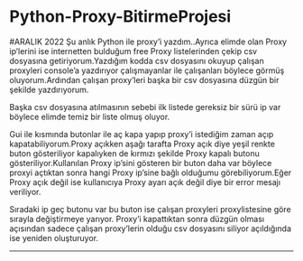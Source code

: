 # Python-Proxy-BitirmeProjesi
#ARALIK 2022
Şu anlık Python ile proxy’i yazdım..Ayrıca elimde olan Proxy ip’lerini ise internetten bulduğum free Proxy listelerinden çekip csv dosyasına getiriyorum.Yazdığım kodda csv dosyasını okuyup çalışan proxyleri console’a yazdırıyor çalışmayanlar ile çalışanları böylece görmüş oluyorum.Ardından çalışan proxy’leri başka bir csv dosyasına düzgün bir şekilde yazdırıyorum.

Başka csv dosyasına atılmasının sebebi ilk listede gereksiz bir sürü ip var böylece elimde temiz bir liste olmuş oluyor.

Gui ile kısmında butonlar ile aç kapa yapıp proxy’i istediğim zaman açıp kapatabiliyorum.Proxy açıkken aşağı tarafta Proxy açık diye yeşil renkte buton gösteriliyor kapalıyken de kırmızı şekilde Proxy kapalı butonu gösteriliyor.Kullanılan Proxy ip’sini gösteren bir buton daha var böylece proxyi açtıktan sonra hangi Proxy ip’sine bağlı olduğumu görebiliyorum.Eğer Proxy açık değil ise  kullanıcıya Proxy ayarı açık değil diye bir error mesajı veriliyor.

Sıradaki ip geç butonu var bu buton ise çalışan proxyleri proxylistesine göre sırayla değiştirmeye yarıyor.
Proxy’i kapattıktan sonra düzgün olması açısından sadece çalışan proxy’lerin olduğu csv dosyasını siliyor açıldığında ise yeniden oluşturuyor.



----------------------------------------------------------------------------------------------------------------------------------------------------------------------
